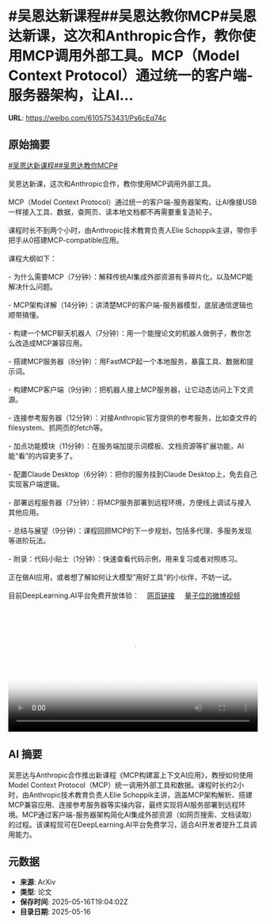 # #吴恩达新课程##吴恩达教你MCP#吴恩达新课，这次和Anthropic合作，教你使用MCP调用外部工具。MCP（Model Context Protocol）通过统一的客户端-服务器架构，让AI...

**URL**: https://weibo.com/6105753431/Ps6cEq74c

## 原始摘要

<a href="https://m.weibo.cn/search?containerid=231522type%3D1%26t%3D10%26q%3D%23%E5%90%B4%E6%81%A9%E8%BE%BE%E6%96%B0%E8%AF%BE%E7%A8%8B%23&amp;extparam=%23%E5%90%B4%E6%81%A9%E8%BE%BE%E6%96%B0%E8%AF%BE%E7%A8%8B%23" data-hide=""><span class="surl-text">#吴恩达新课程#</span></a><a href="https://m.weibo.cn/search?containerid=231522type%3D1%26t%3D10%26q%3D%23%E5%90%B4%E6%81%A9%E8%BE%BE%E6%95%99%E4%BD%A0MCP%23&amp;extparam=%23%E5%90%B4%E6%81%A9%E8%BE%BE%E6%95%99%E4%BD%A0MCP%23" data-hide=""><span class="surl-text">#吴恩达教你MCP#</span></a><br><br>吴恩达新课，这次和Anthropic合作，教你使用MCP调用外部工具。<br><br>MCP（Model Context Protocol）通过统一的客户端-服务器架构，让AI像接USB一样接入工具、数据，查网页、读本地文档都不再需要重复造轮子。<br><br>课程时长不到两个小时，由Anthropic技术教育负责人Elie Schoppik主讲，带你手把手从0搭建MCP-compatible应用。<br><br>课程大纲如下：<br><br>- 为什么需要MCP（7分钟）：解释传统AI集成外部资源有多碎片化，以及MCP能解决什么问题。<br><br>- MCP架构详解（14分钟）：讲清楚MCP的客户端-服务器模型，底层通信逻辑也顺带搞懂。<br><br>- 构建一个MCP聊天机器人（7分钟）：用一个能搜论文的机器人做例子，教你怎么改造成MCP兼容应用。<br><br>- 搭建MCP服务器（8分钟）：用FastMCP起一个本地服务，暴露工具、数据和提示词。<br><br>- 构建MCP客户端（9分钟）：把机器人接上MCP服务器，让它动态访问上下文资源。<br><br>- 连接参考服务器（12分钟）：对接Anthropic官方提供的参考服务，比如查文件的filesystem、抓网页的fetch等。<br><br>- 加点功能模块（11分钟）：在服务端加提示词模板、文档资源等扩展功能，AI能“看”的内容更多了。<br><br>- 配置Claude Desktop（6分钟）：把你的服务挂到Claude Desktop上，免去自己实现客户端逻辑。<br><br>- 部署远程服务器（7分钟）：将MCP服务部署到远程环境，方便线上调试与接入其他应用。<br><br>- 总结与展望（9分钟）：课程回顾MCP的下一步规划，包括多代理、多服务发现等进阶玩法。<br><br>- 附录：代码小贴士（1分钟）：快速查看代码示例，用来复习或者对照练习。<br><br>正在做AI应用，或者想了解如何让大模型“用好工具”的小伙伴，不妨一试。<br><br>目前DeepLearning.AI平台免费开放体验：<a href="https://weibo.cn/sinaurl?u=https%3A%2F%2Fwww.deeplearning.ai%2Fshort-courses%2Fmcp-build-rich-context-ai-apps-with-anthropic%2F" data-hide=""><span class="url-icon"><img style="width: 1rem;height: 1rem" src="https://h5.sinaimg.cn/upload/2015/09/25/3/timeline_card_small_web_default.png" referrerpolicy="no-referrer"></span><span class="surl-text">网页链接</span></a> <a href="https://video.weibo.com/show?fid=1034:5166960149725200" data-hide=""><span class="url-icon"><img style="width: 1rem;height: 1rem" src="https://h5.sinaimg.cn/upload/2015/09/25/3/timeline_card_small_video_default.png" referrerpolicy="no-referrer"></span><span class="surl-text">量子位的微博视频</span></a><br clear="both"><div style="clear: both"></div><video controls="controls" poster="https://tvax1.sinaimg.cn/orj480/006Fd7o3ly1i1hfffeb5fj30zk0k0q47.jpg" style="width: 100%"><source src="https://f.video.weibocdn.com/o0/9aFkbQLclx08oi4xYVUY01041200D1BQ0E010.mp4?label=mp4_720p&amp;template=1280x720.25.0&amp;ori=0&amp;ps=1BVp4ysnknHVZu&amp;Expires=1747425714&amp;ssig=pl35NuRjJC&amp;KID=unistore,video"><source src="https://f.video.weibocdn.com/o0/nAMmVJvdlx08oi4xnYEM01041200jkYo0E010.mp4?label=mp4_hd&amp;template=852x480.25.0&amp;ori=0&amp;ps=1BVp4ysnknHVZu&amp;Expires=1747425714&amp;ssig=G3IOmI5Cg9&amp;KID=unistore,video"><source src="https://f.video.weibocdn.com/o0/BgLWm9LUlx08oi4wMFEA01041200cwaa0E010.mp4?label=mp4_ld&amp;template=640x360.25.0&amp;ori=0&amp;ps=1BVp4ysnknHVZu&amp;Expires=1747425714&amp;ssig=aHx6CqVcv0&amp;KID=unistore,video"><p>视频无法显示，请前往<a href="https://video.weibo.com/show?fid=1034%3A5166960149725200" target="_blank" rel="noopener noreferrer">微博视频</a>观看。</p></video>

## AI 摘要

吴恩达与Anthropic合作推出新课程《MCP构建富上下文AI应用》，教授如何使用Model Context Protocol（MCP）统一调用外部工具和数据。课程时长约2小时，由Anthropic技术教育负责人Elie Schoppik主讲，涵盖MCP架构解析、搭建MCP兼容应用、连接参考服务器等实操内容，最终实现将AI服务部署到远程环境。MCP通过客户端-服务器架构简化AI集成外部资源（如网页搜索、文档读取）的过程。该课程现可在DeepLearning.AI平台免费学习，适合AI开发者提升工具调用能力。

## 元数据

- **来源**: ArXiv
- **类型**: 论文
- **保存时间**: 2025-05-16T19:04:02Z
- **目录日期**: 2025-05-16
